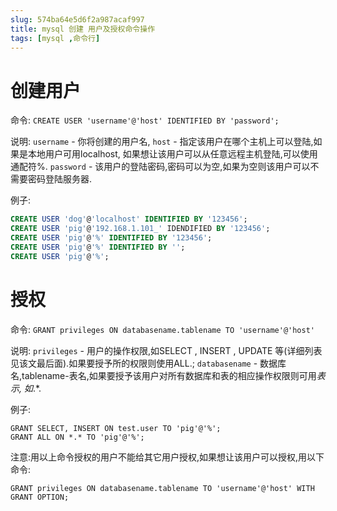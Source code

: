 ```yaml
---
slug: 574ba64e5d6f2a987acaf997
title: mysql 创建 用户及授权命令操作
tags: [mysql ,命令行]
---
```


# 创建用户

命令: `CREATE USER 'username'@'host' IDENTIFIED BY 'password'; `

说明:
`username` - 你将创建的用户名, 
`host` - 指定该用户在哪个主机上可以登陆,如果是本地用户可用localhost, 如果想让该用户可以从任意远程主机登陆,可以使用通配符%. 
`password` - 该用户的登陆密码,密码可以为空,如果为空则该用户可以不需要密码登陆服务器. 

例子: 
```sql
CREATE USER 'dog'@'localhost' IDENTIFIED BY '123456'; 
CREATE USER 'pig'@'192.168.1.101_' IDENDIFIED BY '123456'; 
CREATE USER 'pig'@'%' IDENTIFIED BY '123456'; 
CREATE USER 'pig'@'%' IDENTIFIED BY ''; 
CREATE USER 'pig'@'%'; 
```

# 授权

命令: `GRANT privileges ON databasename.tablename TO 'username'@'host' `

说明: 
`privileges` - 用户的操作权限,如SELECT , INSERT , UPDATE 等(详细列表见该文最后面).如果要授予所的权限则使用ALL.;
`databasename` - 数据库名,tablename-表名,如果要授予该用户对所有数据库和表的相应操作权限则可用*表示, 如*.*. 

例子: 
```
GRANT SELECT, INSERT ON test.user TO 'pig'@'%'; 
GRANT ALL ON *.* TO 'pig'@'%'; 
```

注意:用以上命令授权的用户不能给其它用户授权,如果想让该用户可以授权,用以下命令: 
```
GRANT privileges ON databasename.tablename TO 'username'@'host' WITH GRANT OPTION; 
```
